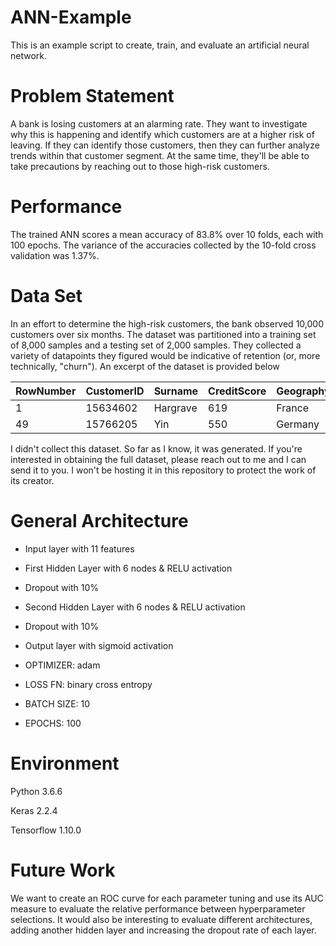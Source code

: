# ANN-Example
This is an example script to create, train, and evaluate an artificial neural network.

# Problem Statement
A bank is losing customers at an alarming rate. They want to investigate why this is happening and identify which
customers are at a higher risk of leaving. If they can identify those customers, then they can further analyze
trends within that customer segment. At the same time, they'll be able to take precautions by reaching out to those
high-risk customers.

# Performance
The trained ANN scores a mean accuracy of 83.8% over 10 folds, each with 100 epochs. The variance of the accuracies 
collected by the 10-fold cross validation was 1.37%.

# Data Set
In an effort to determine the high-risk customers, the bank observed 10,000 customers over six months. The dataset was partitioned into a training set of 8,000 samples and a testing set of 2,000 samples. They collected
a variety of datapoints they figured would be indicative of retention (or, more technically, "churn"). An excerpt of 
the dataset is provided below

|RowNumber   	| CustomerID  	| Surname  	| CreditScore  	| Geography  	| Gender  	| Age  	| Tenure  	| Balance  	| NumOfProducts  	| HasCrCard  	| IsActiveMember  	| EstimatedSalary  	| Exited  	|
|---	        |---	          |---	      |---	          |---	        |---	      |---	  |---	      |---	      |---	            |---	        |---	              |---	              |---	      |
| 1   	      | 15634602  	  | Hargrave  | 619   	      | France    	| Female  	| 42   	| 2       	| 0       	| 1             	| 1          	| 1               	| 101348.88       	| 1  	      |
| 49   	      | 15766205  	  | Yin       | 550   	      | Germany    	| Male    	| 38   	| 2       	| 103391.38 | 1             	| 0          	| 1               	| 90878.13         	| 0  	      |

I didn't collect this dataset. So far as I know, it was generated. If you're interested in obtaining the full dataset, please reach out to me and I can send it to you. I won't be hosting it in this repository to protect the work of its creator.

# General Architecture
- Input layer with 11 features
- First Hidden Layer with 6 nodes & RELU activation
- Dropout with 10%
- Second Hidden Layer with 6 nodes & RELU activation
- Dropout with 10%
- Output layer with sigmoid activation

- OPTIMIZER: adam
- LOSS FN: binary cross entropy
- BATCH SIZE: 10
- EPOCHS: 100

# Environment
Python 3.6.6

Keras 2.2.4

Tensorflow 1.10.0

# Future Work
We want to create an ROC curve for each parameter tuning and use its AUC measure to evaluate the relative performance 
between hyperparameter selections. It would also be interesting to evaluate different architectures, adding another 
hidden layer and increasing the dropout rate of each layer.
